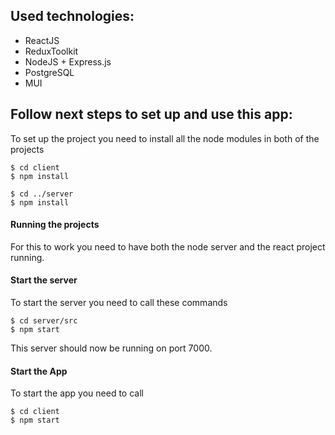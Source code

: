 ## Used technologies:
- ReactJS
- ReduxToolkit
- NodeJS + Express.js
- PostgreSQL
- MUI
## Follow next steps to set up and use this app: 
To set up the project you need to install all the node modules in both of the projects
```
$ cd client
$ npm install
```
```
$ cd ../server
$ npm install
```
#### Running the projects
For this to work you need to have both the node server and the react project running.

#### Start the server
To start the server you need to call these commands
```
$ cd server/src
$ npm start
```
This server should now be running on port 7000. 
#### Start the App
To start the app you need to call
```
$ cd client
$ npm start
```
